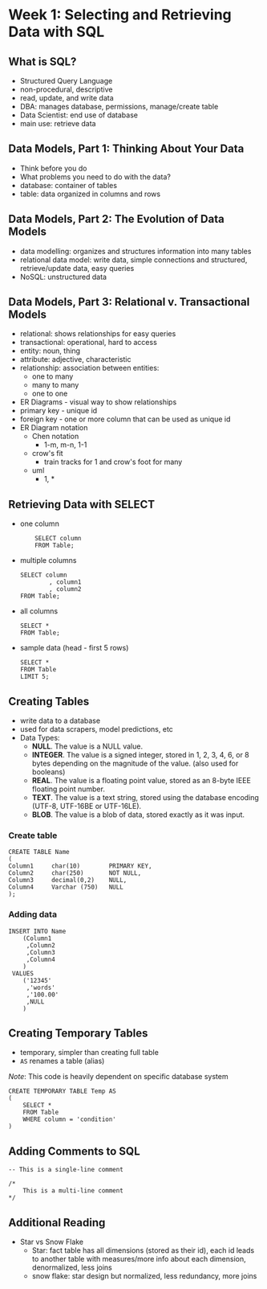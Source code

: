 # Week 1: Selecting and Retrieving Data with SQL

## What is SQL?

- Structured Query Language
- non-procedural, descriptive
- read, update, and write data
- DBA: manages database, permissions, manage/create table
- Data Scientist: end use of database
- main use: retrieve data

## Data Models, Part 1: Thinking About Your Data

- Think before you do
- What problems you need to do with the data?
- database: container of tables
- table: data organized in columns and rows

## Data Models, Part 2: The Evolution of Data Models

- data modelling: organizes and structures information into many tables
- relational data model: write data, simple connections and structured, retrieve/update data, easy queries 
- NoSQL: unstructured data

## Data Models, Part 3: Relational v. Transactional Models

- relational: shows relationships for easy queries
- transactional: operational, hard to access
- entity: noun, thing
- attribute: adjective, characteristic
- relationship: association between entities:
  - one to many
  - many to many
  - one to one
- ER Diagrams - visual way to show relationships
- primary key - unique id
- foreign key - one or more column that can be used as unique id
- ER Diagram notation
  - Chen notation
    - 1-m, m-n, 1-1
  - crow's fit
    - train tracks for 1 and crow's foot for many
  - uml
    - 1, *

## Retrieving Data with SELECT

- one column

    ```sqlite
        SELECT column
        FROM Table;
    ```

- multiple columns
  
    ```sqlite
    SELECT column
    		, column1
    		, column2
    FROM Table;
    ```
 - all columns

	```sqlite
    SELECT *
    FROM Table;
   ```
   
- sample data (head - first 5 rows)

    ```sqlite
    SELECT *
    FROM Table
    LIMIT 5;
    ```

## Creating Tables

- write data to a database
- used for data scrapers, model predictions, etc
- Data Types:
  - **NULL**. The value is a NULL value.
  - **INTEGER**. The value is a signed integer, stored in 1, 2, 3, 4, 6, or 8 bytes depending on the magnitude of the value. (also used for booleans)
  - **REAL**. The value is a floating point value, stored as an 8-byte IEEE floating point number.
  - **TEXT**. The value is a text string, stored using the database encoding (UTF-8, UTF-16BE or UTF-16LE).
  - **BLOB**. The value is a blob of data, stored exactly as it was input.

### Create table

```sqlite
CREATE TABLE Name
(
Column1		char(10)		PRIMARY KEY,
Column2		char(250)		NOT NULL,
Column3		decimal(0,2)	NULL,
Column4		Varchar (750)	NULL
);
```

### Adding data

```sqlite
INSERT INTO Name
	(Column1
     ,Column2
     ,Column3
     ,Column4
    )
 VALUES
 	('12345'
     ,'words'
     ,'100.00'
     ,NULL
    )
```

## Creating Temporary Tables

- temporary, simpler than creating full table
- `AS` renames a table (alias)

*Note*: This code is heavily dependent on specific database system

```sqlite
CREATE TEMPORARY TABLE Temp AS
(
    SELECT *
    FROM Table
    WHERE column = 'condition'
)
```

## Adding Comments to SQL

```sqlite
-- This is a single-line comment

/*
	This is a multi-line comment
*/
```

## Additional Reading

- Star vs Snow Flake
  - Star: fact table has all dimensions (stored as their id), each id leads to another table with measures/more info about each dimension, denormalized, less joins
  - snow flake: star design but normalized, less redundancy, more joins